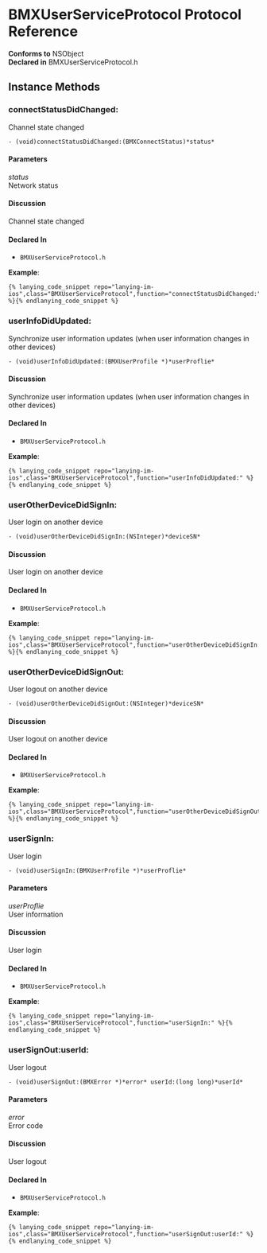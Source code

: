 # BMXUserServiceProtocol Protocol Reference

  **Conforms to** NSObject  
  **Declared in** BMXUserServiceProtocol.h  

## Instance Methods

<a name="//api/name/connectStatusDidChanged:" title="connectStatusDidChanged:"></a>
### connectStatusDidChanged:

Channel state changed

`- (void)connectStatusDidChanged:(BMXConnectStatus)*status*`

#### Parameters

*status*  
   Network status  

#### Discussion
Channel state changed

#### Declared In
* `BMXUserServiceProtocol.h`

<a name="//api/name/userInfoDidUpdated:" title="userInfoDidUpdated:"></a>
**Example**:
```
{% lanying_code_snippet repo="lanying-im-ios",class="BMXUserServiceProtocol",function="connectStatusDidChanged:" %}{% endlanying_code_snippet %}
```
### userInfoDidUpdated:

Synchronize user information updates (when user information changes in other devices)

`- (void)userInfoDidUpdated:(BMXUserProfile *)*userProflie*`

#### Discussion
Synchronize user information updates (when user information changes in other devices)

#### Declared In
* `BMXUserServiceProtocol.h`

<a name="//api/name/userOtherDeviceDidSignIn:" title="userOtherDeviceDidSignIn:"></a>
**Example**:
```
{% lanying_code_snippet repo="lanying-im-ios",class="BMXUserServiceProtocol",function="userInfoDidUpdated:" %}{% endlanying_code_snippet %}
```
### userOtherDeviceDidSignIn:

User login on another device

`- (void)userOtherDeviceDidSignIn:(NSInteger)*deviceSN*`

#### Discussion
User login on another device

#### Declared In
* `BMXUserServiceProtocol.h`

<a name="//api/name/userOtherDeviceDidSignOut:" title="userOtherDeviceDidSignOut:"></a>
**Example**:
```
{% lanying_code_snippet repo="lanying-im-ios",class="BMXUserServiceProtocol",function="userOtherDeviceDidSignIn:" %}{% endlanying_code_snippet %}
```
### userOtherDeviceDidSignOut:

User logout on another device

`- (void)userOtherDeviceDidSignOut:(NSInteger)*deviceSN*`

#### Discussion
User logout on another device

#### Declared In
* `BMXUserServiceProtocol.h`

<a name="//api/name/userSignIn:" title="userSignIn:"></a>
**Example**:
```
{% lanying_code_snippet repo="lanying-im-ios",class="BMXUserServiceProtocol",function="userOtherDeviceDidSignOut:" %}{% endlanying_code_snippet %}
```
### userSignIn:

User login

`- (void)userSignIn:(BMXUserProfile *)*userProflie*`

#### Parameters

*userProflie*  
   User information  

#### Discussion
User login

#### Declared In
* `BMXUserServiceProtocol.h`

<a name="//api/name/userSignOut:userId:" title="userSignOut:userId:"></a>
**Example**:
```
{% lanying_code_snippet repo="lanying-im-ios",class="BMXUserServiceProtocol",function="userSignIn:" %}{% endlanying_code_snippet %}
```
### userSignOut:userId:

User logout

`- (void)userSignOut:(BMXError *)*error* userId:(long long)*userId*`

#### Parameters

*error*  
   Error code  

#### Discussion
User logout

#### Declared In
* `BMXUserServiceProtocol.h`

**Example**:
```
{% lanying_code_snippet repo="lanying-im-ios",class="BMXUserServiceProtocol",function="userSignOut:userId:" %}{% endlanying_code_snippet %}
```
